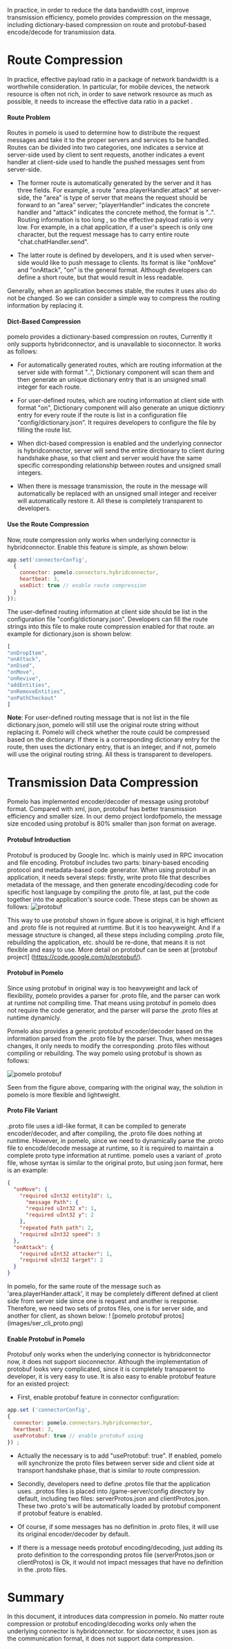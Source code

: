 In practice, in order to reduce the data bandwidth cost, improve transmission efficiency, pomelo provides compression on the message, including dictionary-based compression on route and protobuf-based encode/decode for transmission data.

Route Compression
====================

In practice, effective payload ratio in a package of network bandwidth is a worthwhile consideration. In particular, for mobile devices, the network resource is often not rich, in order to save network resource as much as possible, it needs to increase the effective data ratio in a packet .

#### Route Problem

Routes in pomelo is used to determine how to distribute the request messages and take it to the proper servers and services to be handled. Routes can be divided into two categories, one indicates a service at server-side used by client to sent requests, another indicates a event handler at client-side used to handle the pushed messages sent from server-side.

* The former route is automatically generated by the server and it has three fields. For example, a route "area.playerHandler.attack" at server-side, the "area" is type of server that means the request should be forward to an "area" server; "playerHandler" indicates the concrete handler and "attack" indicates the concrete method, the format is "<ServerType>.<HandlerName>.<MethodName>". Routing information is too long , so the effective payload ratio is very low. For example, in a chat application, if a user's speech is only one character, but the request message has to carry entire route "chat.chatHandler.send".

* The latter route is defined by developers, and it is used when server-side would like to push message to clients. Its format is like "onMove" and "onAttack", "on<XXX>" is the general format. Although developers can define a short route, but that would result in less readable.

Generally, when an application becomes stable, the routes it uses also do not be changed. So we can consider a simple way to compress the routing information by replacing it.

#### Dict-Based Compression

pomelo provides a dictionary-based compression on routes, Currently it only supports hybridconnector, and is unavailable to sioconnector. It works as follows:

* For automatically generated routes, which are routing information at the server side with format "<ServerType>.<HandlerName>.<MethodName>", Dictionary component will scan them and then generate an unique dictionary entry that is an unsigned small integer for each route.

* For user-defined routes, which are routing information at client side with format "on<XXX>", Dictionary component will also generate an unique dictionry entry for every route if the route is list in a configuration file "config/dictionary.json". It requires developers to configure the file by filling the route list.

* When dict-based compression is enabled and the underlying connector is hybridconnector, server will send the entire dirctionary to client during handshake phase, so that client and server would have the same specific corresponding relationship between routes and unsigned small integers.

* When there is message transmission, the route in the message will automatically be replaced with an unsigned small integer and receiver will automatically restore it. All these is completely transparent to developers.

#### Use the Route Compression

Now, route compression only works when underlying connector is hybridconnector. Enable this feature is simple, as shown below:

```javascript
app.set('connectorConfig',
  {
    connector: pomelo.connectors.hybridconnector,
    heartbeat: 3,
    useDict: true // enable route compression
  }
});
```

The user-defined routing information at client side should be list in the configuration file "config/dictionary.json". Developers can fill the route strings into this file to make route compression enabled for that route. an example for dictionary.json is shown below:

```javascript
[
"onDropItem",
"onAttack",
"onDied",
"onMove",
"onRevive",
"addEntities",
"onRemoveEntities",
"onPathCheckout"
]
```
**Note**: For user-defined routing message that is not list in the file dictionary.json, pomelo will still use the original route string without replacing it. Pomelo will check whether the route could be compressed based on the dictionary. If there is a corresponding dictionary entry for the route, then uses the dictionary entry, that is an integer, and if not, pomelo will use the original routing string. All thess is transparent to developers.

Transmission Data Compression 
==============================

Pomelo has implemented encoder/decoder of message using protobuf format. Compared with xml, json, protobuf has better transmission efficiency and smaller size. In our demo project lordofpomelo, the message size encoded using protobuf is 80% smaller than json format on average.

#### Protobuf Introduction

Protobuf is produced by Google Inc. which is mainly used in RPC invocation and file encoding. Protobuf includes two parts: binary-based encoding protocol and metadata-based code generator. When using protobuf in an application, it needs several steps: firstly, write proto file that describes metadata of the message, and then generate encoding/decoding code for specific host language by compiling the .proto file, at last, put the code together into the application's source code. These steps can be shown as follows: 
![protobuf](images/proto-orig.png)

This way to use protobuf shown in figure above is original, it is high efficient and .proto file is not required at rumtime. But it is too heavyweight. And if a message structure is changed, all these steps including compling .proto file, rebuilding the application, etc. should be re-done, that means it is not flexible and easy to use. More detail on protobuf can be seen at [protobuf project] (https://code.google.com/p/protobuf/).

#### Protobuf in Pomelo

Since using protobuf in original way is too heavyweight and lack of flexibility, pomelo provides a parser for .proto file, and the parser can work at runtime not compiling time. That means using protobuf in pomelo does not require the code generator, and the parser will parse the .proto files at runtime dynamicly.

Pomelo also provides a generic protobuf encoder/decoder based on the information parsed from the .proto file by the parser. Thus, when messages changes, it only needs to modify the corresponding .proto files without compiling or rebuilding. The way pomelo using protobuf is shown as follows:

![pomelo protobuf](images/proto-pomelo.png)

Seen from the figure above, comparing with the original way, the solution in pomelo is more flexible and lightweight.

#### Proto File Variant 

.proto file uses a idl-like format, it can be compiled to generate encoder/decoder, and after compiling, the .proto file does nothing at runtime. However, in pomelo, since we need to dynamically parse the .proto file to encode/decode message at runtime, so it is required to maintain a complete proto type information at runtime. pomelo uses a variant of .proto file, whose syntax is similar to the original proto, but using json format, here is an example:

```json
{
  "onMove": {
    "required uInt32 entityId": 1,
      "message Path": {
      "required uInt32 x": 1,
      "required uInt32 y": 2
    },
    "repeated Path path": 2,
    "required uInt32 speed": 3
  },
  "onAttack": {
    "required uInt32 attacker": 1,
    "required uInt32 target": 2
  }
}
```
In pomelo, for the same route of the message such as 'area.playerHander.attack', it may be completely different defined at client side from server side since one is request and another is response. Therefore, we need two sets of protos files, one is for server side, and another for client, as shown below:
! [pomelo protobuf protos] (images/ser_cli_proto.png)

#### Enable Protobuf in Pomelo

Protobuf only works when the underlying connector is hybridconnector now, it does not support sioconnector. Although the implementation of protobuf looks very complicated, since it is completely transparent to developer, it is very easy to use. It is also easy to enable protobuf feature for an existed project: 

* First, enable protobuf feature in connector configuration:
```javascript
app.set ('connectorConfig',
{
  connector: pomelo.connectors.hybridconnector,
  heartbeat: 3,
  useProtobuf: true // enable protobuf using
}) ;
```
* Actually the necessary is to add "useProtobuf: true". If enabled, pomelo will synchronize the proto files between server side and client side at transport handshake phase, that is similar to route compression.

* Secondly, developers need to define .protos file that the application uses. .protos files is placed into <ProjectName>/game-server/config directory by default, including two files: serverProtos.json and clientProtos.json. These two .proto's will be automatically loaded by protobuf component if protobuf feature is enabled.

* Of course, if some messages has no definition in .proto files, it will use its original encoder/decoder by default.

* If there is a message needs protobuf encoding/decoding, just adding its proto definition to the corresponding protos file (serverProtos.json or clientProtos) is Ok, it would not impact messages that have no definition in the .proto files.

Summary
==========

In this document, it introduces data compression in pomelo. No matter route compression or protobuf encoding/decoding works only when the underlying connector is hybridconnector. for sioconnector, it uses json as the communication format, it does not support data compression.
